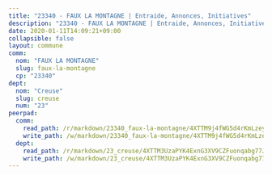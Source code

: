 ```yaml
---
title: "23340 - FAUX LA MONTAGNE | Entraide, Annonces, Initiatives"
description: "23340 - FAUX LA MONTAGNE | Entraide, Annonces, Initiatives"
date: 2020-01-11T14:09:21+09:00
collapsible: false
layout: commune
comm:
  nom: "FAUX LA MONTAGNE"
  slug: faux-la-montagne
  cp: "23340"
dept:
  nom: "Creuse"
  slug: creuse
  num: "23"
peerpad:
  comm:
    read_path: /r/markdown/23340_faux-la-montagne/4XTTM9j4fWG5d4rKmLzeyV9GxJyWrRYZ3zWuzkhGvW1Biv5o6
    write_path: /w/markdown/23340_faux-la-montagne/4XTTM9j4fWG5d4rKmLzeyV9GxJyWrRYZ3zWuzkhGvW1Biv5o6-K3TgTskRdvLN4CxT3ogHK9XPXN3NvCZ2SY62a4xYy1kXHuNFKzkoESYvKqZ5Ji6ciBUvhGnLZt4hgywfqC9NRrqjaEHtbKhF7zrki3uWX2RfnQLafAqLsdyRET6r94Q3b5mJqTbn
  dept:
    read_path: /r/markdown/23_creuse/4XTTM3UzaPYK4ExnG3XV9CZFuonqabg77JTNiqvJ5MQS23jj7
    write_path: /w/markdown/23_creuse/4XTTM3UzaPYK4ExnG3XV9CZFuonqabg77JTNiqvJ5MQS23jj7-K3TgUKE86JxR4JSYXC5aZe6fqBSBprUrmaVFUW2jmdnpHS2xDyA3bckVFWgGTEWFg2GMkYcK4FztBw3HJgWqQMWmUjaPRWNNPUiVES6qbqTDLs9pxQ3uHzULq9XSj5J8FTp6MDn1
---
```


